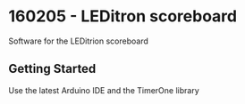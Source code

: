 # 160205 - LEDitron scoreboard

Software for the LEDitrion scoreboard

## Getting Started

Use the latest Arduino IDE and the TimerOne library






